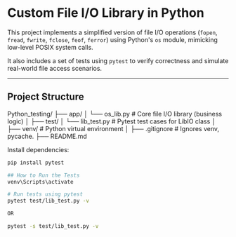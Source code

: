 # Custom File I/O Library in Python

This project implements a simplified version of file I/O operations (`fopen`, `fread`, `fwrite`, `fclose`, `feof`, `ferror`) using Python's `os` module, mimicking low-level POSIX system calls.

It also includes a set of tests using `pytest` to verify correctness and simulate real-world file access scenarios.

---

## Project Structure

Python_testing/
├── app/
│ └── os_lib.py # Core file I/O library (business logic)
│
├── test/
│ └── lib_test.py # Pytest test cases for LibIO class
│
├── venv/ # Python virtual environment
│
├── .gitignore # Ignores venv, pycache.
├── README.md

Install dependencies:
```bash
pip install pytest

## How to Run the Tests
venv\Scripts\activate

# Run tests using pytest
pytest test/lib_test.py -v

OR

pytest -s test/lib_test.py -v
 